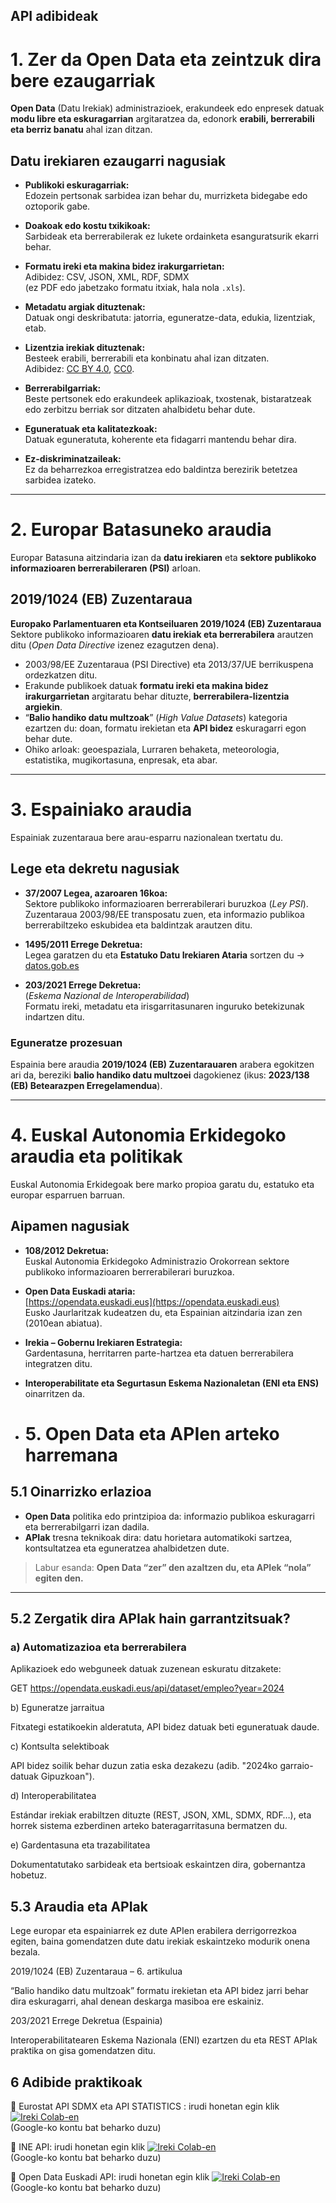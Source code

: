 
## API adibideak   


# 1. Zer da Open Data eta zeintzuk dira bere ezaugarriak

**Open Data** (Datu Irekiak) administrazioek, erakundeek edo enpresek datuak **modu libre eta eskuragarrian** argitaratzea da, edonork **erabili, berrerabili eta berriz banatu** ahal izan ditzan.

## Datu irekiaren ezaugarri nagusiak

- **Publikoki eskuragarriak:**  
  Edozein pertsonak sarbidea izan behar du, murrizketa bidegabe edo oztoporik gabe.

- **Doakoak edo kostu txikikoak:**  
  Sarbideak eta berrerabilerak ez lukete ordainketa esanguratsurik ekarri behar.

- **Formatu ireki eta makina bidez irakurgarrietan:**  
  Adibidez: CSV, JSON, XML, RDF, SDMX  
  (ez PDF edo jabetzako formatu itxiak, hala nola `.xls`).

- **Metadatu argiak dituztenak:**  
  Datuak ongi deskribatuta: jatorria, eguneratze-data, edukia, lizentziak, etab.

- **Lizentzia irekiak dituztenak:**  
  Besteek erabili, berrerabili eta konbinatu ahal izan ditzaten.  
  Adibidez: [CC BY 4.0](https://creativecommons.org/licenses/by/4.0/), [CC0](https://creativecommons.org/publicdomain/zero/1.0/).

- **Berrerabilgarriak:**  
  Beste pertsonek edo erakundeek aplikazioak, txostenak, bistaratzeak edo zerbitzu berriak sor ditzaten ahalbidetu behar dute.

- **Eguneratuak eta kalitatezkoak:**  
  Datuak eguneratuta, koherente eta fidagarri mantendu behar dira.

- **Ez-diskriminatzaileak:**  
  Ez da beharrezkoa erregistratzea edo baldintza berezirik betetzea sarbidea izateko.

---

# 2. Europar Batasuneko araudia

Europar Batasuna aitzindaria izan da **datu irekiaren** eta **sektore publikoko informazioaren berrerabileraren (PSI)** arloan.

## 2019/1024 (EB) Zuzentaraua

**Europako Parlamentuaren eta Kontseiluaren 2019/1024 (EB) Zuzentaraua**  
Sektore publikoko informazioaren **datu irekiak eta berrerabilera** arautzen ditu (*Open Data Directive* izenez ezagutzen dena).

- 2003/98/EE Zuzentaraua (PSI Directive) eta 2013/37/UE berrikuspena ordezkatzen ditu.  
- Erakunde publikoek datuak **formatu ireki eta makina bidez irakurgarrietan** argitaratu behar dituzte, **berrerabilera-lizentzia argiekin**.  
- “**Balio handiko datu multzoak**” (*High Value Datasets*) kategoria ezartzen du: doan, formatu irekietan eta **API bidez** eskuragarri egon behar dute.  
- Ohiko arloak: geoespaziala, Lurraren behaketa, meteorologia, estatistika, mugikortasuna, enpresak, eta abar.

---

# 3. Espainiako araudia

Espainiak zuzentaraua bere arau-esparru nazionalean txertatu du.

## Lege eta dekretu nagusiak

- **37/2007 Legea, azaroaren 16koa:**  
  Sektore publikoko informazioaren berrerabilerari buruzkoa (*Ley PSI*).  
  Zuzentaraua 2003/98/EE transposatu zuen, eta informazio publikoa berrerabiltzeko eskubidea eta baldintzak arautzen ditu.

- **1495/2011 Errege Dekretua:**  
  Legea garatzen du eta **Estatuko Datu Irekiaren Ataria** sortzen du → [datos.gob.es](https://datos.gob.es)

- **203/2021 Errege Dekretua:**  
  (*Eskema Nazional de Interoperabilidad*)  
  Formatu ireki, metadatu eta irisgarritasunaren inguruko betekizunak indartzen ditu.

### Eguneratze prozesuan

Espainia bere araudia **2019/1024 (EB) Zuzentarauaren** arabera egokitzen ari da, bereziki **balio handiko datu multzoei** dagokienez (ikus: **2023/138 (EB) Betearazpen Erregelamendua**).

---

# 4. Euskal Autonomia Erkidegoko araudia eta politikak

Euskal Autonomia Erkidegoak bere marko propioa garatu du, estatuko eta europar esparruen barruan.

## Aipamen nagusiak

- **108/2012 Dekretua:**  
  Euskal Autonomia Erkidegoko Administrazio Orokorrean sektore publikoko informazioaren berrerabilerari buruzkoa.

- **Open Data Euskadi ataria:**  
  [https://opendata.euskadi.eus](https://opendata.euskadi.eus)  
  Eusko Jaurlaritzak kudeatzen du, eta Espainian aitzindaria izan zen (2010ean abiatua).

- **Irekia – Gobernu Irekiaren Estrategia:**  
  Gardentasuna, herritarren parte-hartzea eta datuen berrerabilera integratzen ditu.

- **Interoperabilitate eta Segurtasun Eskema Nazionaletan (ENI eta ENS)** oinarritzen da.

- # 5. Open Data eta APIen arteko harremana

## 5.1 Oinarrizko erlazioa

- **Open Data** politika edo printzipioa da: informazio publikoa eskuragarri eta berrerabilgarri izan dadila.  
- **APIak** tresna teknikoak dira: datu horietara automatikoki sartzea, kontsultatzea eta eguneratzea ahalbidetzen dute.

> Labur esanda: **Open Data “zer” den azaltzen du, eta APIek “nola” egiten den.**

---

## 5.2 Zergatik dira APIak hain garrantzitsuak?

### a) Automatizazioa eta berrerabilera
Aplikazioek edo webguneek datuak zuzenean eskuratu ditzakete:

GET https://opendata.euskadi.eus/api/dataset/empleo?year=2024

b) Eguneratze jarraitua

Fitxategi estatikoekin alderatuta, API bidez datuak beti eguneratuak daude.

c) Kontsulta selektiboak

API bidez soilik behar duzun zatia eska dezakezu
(adib. "2024ko garraio-datuak Gipuzkoan").

d) Interoperabilitatea

Estándar irekiak erabiltzen dituzte (REST, JSON, XML, SDMX, RDF…),
eta horrek sistema ezberdinen arteko bateragarritasuna bermatzen du.

e) Gardentasuna eta trazabilitatea

Dokumentatutako sarbideak eta bertsioak eskaintzen dira, gobernantza hobetuz.

## 5.3 Araudia eta APIak

Lege europar eta espainiarrek ez dute APIen erabilera derrigorrezkoa egiten, baina gomendatzen dute datu irekiak eskaintzeko modurik onena bezala.

2019/1024 (EB) Zuzentaraua – 6. artikulua

“Balio handiko datu multzoak” formatu irekietan eta API bidez jarri behar dira eskuragarri, ahal denean deskarga masiboa ere eskainiz.

203/2021 Errege Dekretua (Espainia)

Interoperabilitatearen Eskema Nazionala (ENI) ezartzen du eta REST APIak praktika on gisa gomendatzen ditu.

## 6 Adibide praktikoak

📘  Eurostat API SDMX eta API STATISTICS :
 irudi honetan egin klik  [![Ireki Colab-en](https://colab.research.google.com/assets/colab-badge.svg)](https://colab.research.google.com/github/uxue-sudupe/API-adibideak/blob/main/code_examples/eu/API_Eurostat_eu.ipynb)  
(Google-ko kontu bat beharko duzu)

📘  INE API:
 irudi honetan egin klik  [![Ireki Colab-en](https://colab.research.google.com/assets/colab-badge.svg)](https://colab.research.google.com/github/uxue-sudupe/API-adibideak/blob/main/code_examples/eu/API_INE_eu.ipynb)  
(Google-ko kontu bat beharko duzu)

📘  Open Data Euskadi API:
 irudi honetan egin klik  [![Ireki Colab-en](https://colab.research.google.com/assets/colab-badge.svg)](https://colab.research.google.com/github/uxue-sudupe/API-adibideak/blob/main/code_examples/eu/API_Opendata_Euskadi_eu.ipynb)  
(Google-ko kontu bat beharko duzu)








